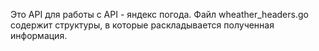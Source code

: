 Это API для работы с API - яндекс погода.
Файл wheather_headers.go содержит структуры, в которые раскладывается полученная информация.